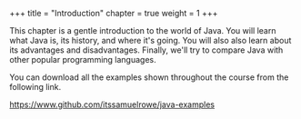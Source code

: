 +++
title = "Introduction"
chapter = true
weight = 1
+++

This chapter is a gentle introduction to the world of Java. You will learn what
Java is, its history, and where it's going. You will also also learn about
its advantages and disadvantages. Finally, we'll try to compare Java with
other popular programming languages.

You can download all the examples shown throughout the course from the following
link.

https://www.github.com/itssamuelrowe/java-examples